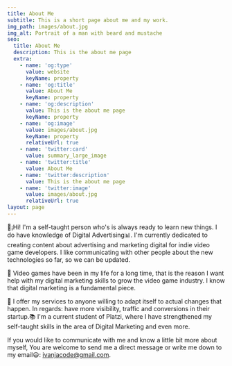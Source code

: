 ```yaml
---
title: About Me
subtitle: This is a short page about me and my work.
img_path: images/about.jpg
img_alt: Portrait of a man with beard and mustache
seo:
  title: About Me
  description: This is the about me page
  extra:
    - name: 'og:type'
      value: website
      keyName: property
    - name: 'og:title'
      value: About Me
      keyName: property
    - name: 'og:description'
      value: This is the about me page
      keyName: property
    - name: 'og:image'
      value: images/about.jpg
      keyName: property
      relativeUrl: true
    - name: 'twitter:card'
      value: summary_large_image
    - name: 'twitter:title'
      value: About Me
    - name: 'twitter:description'
      value: This is the about me page
    - name: 'twitter:image'
      value: images/about.jpg
      relativeUrl: true
layout: page
---
```

👋¡Hi! I'm a self-taught person who's is always ready to learn new things. I do have knowledge of Digital Advertising📊. I'm currently dedicated to creating content about advertising and marketing digital for indie video game developers. I like communicating with other people about the new technologies so far, so we can be updated.

👾 Video games have been in my life for a long time, that is the reason I want help with my digital marketing skills to grow the video game industry. I know that digital marketing is a fundamental piece.

🤝 I offer my services to anyone willing to adapt itself to actual changes that happen. In regards: have more visibility, traffic and conversions in their startup.📚 I'm a current student of Platzi, where I have strengthened my self-taught skills in the area of Digital Marketing and even more.

If you would like to communicate with me and know a little bit more about myself, You are welcome to send me a direct message or write me down to my email😃: ivanjacode@gmail.com.

